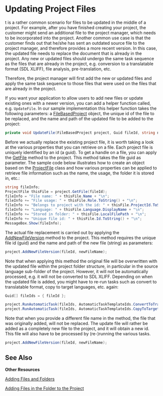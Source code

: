 Updating Project Files
==

t is a rather common scenario for files to be updated in the middle of a project. For example, after you have finished creating your project, the customer might send an additional file to the project manager, which needs to be incorporated into the project. Another common use case is that the customer finds out that he/she has sent an outdated source file to the project manager, and therefore provides a more recent version. In this case, the updated file needs to replace the document that is already in the project. Any new or updated files should undergo the same task sequence as the files that are already in the project, e.g. conversion to a translatable format (SDL XLIFF), file analysis, pre-translation, etc.

Therefore, the project manager will first add the new or updated files and apply the same task sequence to those files that were used on the files that are already in the project.

If you want your application to allow users to add new files or update existing ones with a newer version, you can add a helper function called, e.g. ```UpdateFile```. In our sample implementation this helper function takes the following parameters: a [FileBasedProject](../../api/projectautomation/Sdl.ProjectAutomation.FileBased.FileBasedProject.yml) object, the unique id of the file to be replaced, and the name and path of the updated file to be added to the project:

```cs
private void UpdateFile(FileBasedProject project, Guid fileId, string newFileName)
```

Before we actually replace the existing project file, it is worth taking a look at the various properties that you can retrieve on a file. Each project file is uniquely identified by an id (a guid). To get a handle on a file, you can apply the [GetFile](../../api/projectautomation/Sdl.ProjectAutomation.FileBased.FileBasedProject.yml#Sdl_ProjectAutomation_FileBased_FileBasedProject_GetFile_System_Guid_) method to the project. This method takes the file guid as parameter. The sample code below illustrates how to create an object based on the [ProjectFile](../../api/projectautomation/Sdl.ProjectAutomation.Core.ProjectFile.yml) class and how various properties can be applied to retrieve file information such as the name, the usage, the folder it is stored in, etc.:

```cs
string fileInfo;
ProjectFile thisFile = project.GetFile(fileId);
fileInfo = "File name: " + thisFile.Name + "\n";
fileInfo += "File usage: " + thisFile.Role.ToString() + "\n";
fileInfo += "Belongs to project with the id: " + thisFile.ProjectId.ToString() + "\n";
fileInfo += "Language: " + thisFile.Language.DisplayName + "\n";
fileInfo += "Stored in folder: " + thisFile.LocalFilePath + "\n";
fileInfo += "Unique file id: " + thisFile.Id.ToString() + "\n";
MessageBox.Show(fileInfo);
```

The actual file replacement is carried out by applying the [AddNewFileVersion](../../api/projectautomation/Sdl.ProjectAutomation.FileBased.FileBasedProject.yml#Sdl_ProjectAutomation_FileBased_FileBasedProject_AddNewFileVersion_System_Guid_System_String_) method to the project. This method requires the unique file id (guid) and the name and path of the new file (string) as parameters:

```cs
project.AddNewFileVersion(fileId, newFileName);
```

Note that when applying this method the original file will be overwritten with the updated file within the project folder structure, in particular in the source language sub-folder of the project. However, it will not be automatically processed, e.g. it will not be converted to SDL XLIFF. Depending on when the updated file is added, you might have to re-run tasks such as convert to translatable format, copy to target languages, etc. again:

```cs
Guid[] fileIds = { fileId };

project.RunAutomaticTask(fileIds, AutomaticTaskTemplateIds.ConvertToTranslatableFormat);
project.RunAutomaticTask(fileIds, AutomaticTaskTemplateIds.CopyToTargetLanguages);
```

Note that when you provide a different file name in the method, the file that was originally added, will not be replaced. The update file will rather be added as a completely new file to the project, and it will obtain a new id. This file will also have to be processed by (re-)running the various tasks.

```cs
project.AddNewFileVersion(fileId, newFileName);
```

See Also
--
**Other Resources**

[Adding Files and Folders](adding_files_and_folders.md)

[Adding Files in the Folder to the Project](adding_file_in_the_folder_to_the_project.md)
